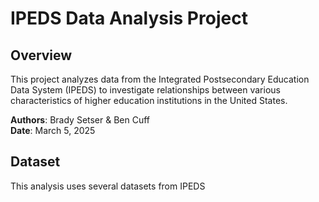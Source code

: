 # IPEDS Data Analysis Project

## Overview
This project analyzes data from the Integrated Postsecondary Education Data System (IPEDS) to investigate relationships between various characteristics of higher education institutions in the United States.

**Authors**: Brady Setser & Ben Cuff  
**Date**: March 5, 2025

## Dataset
This analysis uses several datasets from IPEDS